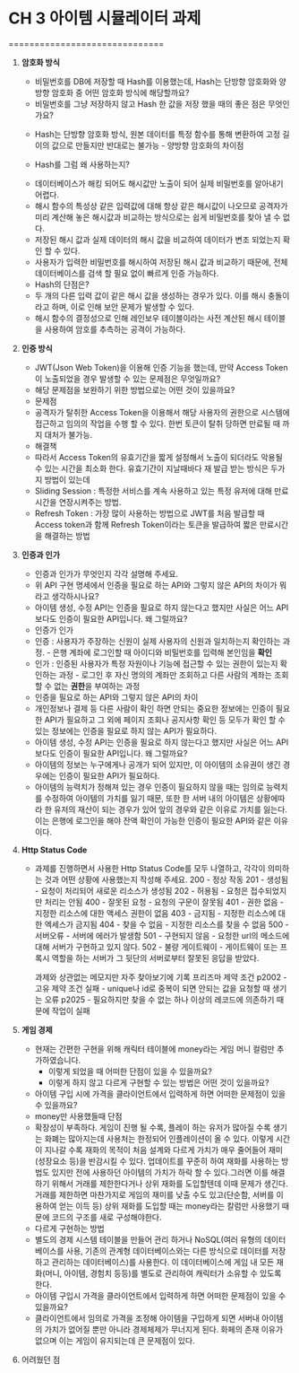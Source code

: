 # CH 3 아이템 시뮬레이터 과제

==============================

1. **암호화 방식**

   - 비밀번호를 DB에 저장할 때 Hash를 이용했는데, Hash는 단방향 암호화와 양방향 암호화 중 어떤 암호화 방식에 해당할까요?
   - 비밀번호를 그냥 저장하지 않고 Hash 한 값을 저장 했을 때의 좋은 점은 무엇인가요?

   * Hash는 단방향 암호화 방식, 원본 데이터를 특정 함수를 통해 변환하여 고정 길이의 값으로 만들지만 반대로는 불가능 - 양방향 암호화의 차이점

   * Hash를 그럼 왜 사용하는지?

   - 데이터베이스가 해킹 되어도 해시값만 노출이 되어 실제 비밀번호를 알아내기 어렵다.
   - 해시 함수의 특성상 같은 입력값에 대해 항상 같은 해시값이 나오므로 공격자가 미리 계산해 놓은 해시값과 비교하는 방식으로는 쉽게 비밀번호를 찾아 낼 수 없다.
   - 저장된 해시 값과 실제 데이터의 해시 값을 비교하여 데이터가 변조 되었는지 확인 할 수 있다.
   - 사용자가 입력한 비밀번호를 해시하여 저장된 해시 값과 비교하기 때문에, 전체 데이터베이스를 검색 할 필요 없이 빠르게 인증 가능하다.

   * Hash의 단점은?

   - 두 개의 다른 입력 값이 같은 해시 값을 생성하는 경우가 있다. 이를 해시 충돌이라고 하며, 이로 인해 보안 문제가 발생할 수 있다.
   - 해시 함수의 결정성으로 인해 레인보우 테이블이라는 사전 계산된 해시 테이블을 사용하여 암호를 추측하는 공격이 가능하다.

2. **인증 방식**

   - JWT(Json Web Token)을 이용해 인증 기능을 했는데, 만약 Access Token이 노출되었을 경우 발생할 수 있는 문제점은 무엇일까요?
   - 해당 문제점을 보완하기 위한 방법으로는 어떤 것이 있을까요?

   * 문제점

   - 공격자가 탈취한 Access Token을 이용해서 해당 사용자의 권한으로 시스템에 접근하고 임의의 작업을 수행 할 수 있다. 한번 토큰이 탈취 당하면 만료될 때 까지 대처가 불가능.

   * 해결책

   - 따라서 Access Token의 유효기간을 짧게 설정해서 노출이 되더라도 악용될 수 있는 시간을 최소화 한다.
     유효기간이 지날때바다 재 발급 받는 방식은 두가지 방법이 있는데
   - Sliding Session : 특정한 서비스를 계속 사용하고 있는 특정 유저에 대해 만료시간을 연장시켜주는 방법.
   - Refresh Token : 가장 많이 사용하는 방법으로 JWT를 처음 발급할 때 Access token과 함께 Refresh Token이라는 토큰을 발급하여 짧은 만료시간을 해결하는 방법

3. **인증과 인가**

   - 인증과 인가가 무엇인지 각각 설명해 주세요.
   - 위 API 구현 명세에서 인증을 필요로 하는 API와 그렇지 않은 API의 차이가 뭐라고 생각하시나요?
   - 아이템 생성, 수정 API는 인증을 필요로 하지 않는다고 했지만 사실은 어느 API보다도 인증이 필요한 API입니다. 왜 그럴까요?

   * 인증가 인가

   - 인증 : 사용자가 주장하는 신원이 실제 사용자의 신원과 일치하는지 확인하는 과정. - 은행 계좌에 로그인할 때 아이디와 비밀번호를 입력해 본인임을 **확인**
   - 인가 : 인증된 사용자가 특정 자원이나 기능에 접근할 수 있는 권한이 있는지 확인하는 과정 - 로그인 후 자신 명의의 계좌만 조회하고 다른 사람의 계좌는 조회 할 수 없는 **권한**을 부여하는 과정

   * 인증을 필요로 하는 API와 그렇지 않은 API의 차이

   - 개인정보나 결제 등 다른 사람이 확인 하면 안되는 중요한 정보에는 인증이 필요한 API가 필요하고 그 외에 페이지 조회나 공지사항 확인 등 모두가 확인 할 수 있는 정보에는 인증을 필요로 하지 않는 API가 필요하다.

   * 아이템 생성, 수정 API는 인증을 필요로 하지 않는다고 했지만 사실은 어느 API보다도 인증이 필요한 API입니다. 왜 그럴까요?

   - 아이템의 정보는 누구에게나 공개가 되어 있지만, 이 아이템의 소유권이 생긴 경우에는 인증이 필요한 API가 필요하다.
   - 아이템의 능력치가 정해져 있는 경우 인증이 필요하지 않을 때는 임의로 능력치를 수정하여 아이템의 가치를 잃기 때문, 또한 한 서버 내의 아이템은 상황에따라 한 유저의 재산이 되는 경우가 있어 앞의 경우와 같은 이유로 가치를 잃는다. 이는 은행에 로그인을 해야 잔액 확인이 가능한 인증이 필요한 API와 같은 이유이다.

4. **Http Status Code**

   - 과제를 진행하면서 사용한 Http Status Code를 모두 나열하고, 각각이 의미하는 것과 어떤 상황에 사용했는지 작성해 주세요.
     200 - 정상 작동
     201 - 생성됨 - 요청이 처리되어 새로운 리소스가 생성됨
     202 - 허용됨 - 요청은 접수되었지만 처리는 안됨
     400 - 잘못된 요청 - 요청의 구문이 잘못됨
     401 - 권한 없음 - 지정한 리소스에 대한 액세스 권한이 없음
     403 - 금지됨 - 지정한 리소스에 대한 엑세스가 금지됨
     404 - 찾을 수 없음 - 지정한 리소스를 찾을 수 없음
     500 - 서버오류 - 서버에 에러가 발생함
     501 - 구현되지 않음 - 요청한 url의 메소드에 대해 서버가 구현하고 있지 않다.
     502 - 불량 게이트웨이 - 게이트웨이 또는 프록시 역할을 하는 서버가 그 뒷단의 서버로부터 잘못된 응답을 받았다.

     과제와 상관없는 메모지만 자주 찾아보기에 기록
     프리즈마 제약 조건
     p2002 - 고유 제약 조건 실패 - unique나 id로 중복이 되면 안되는 값을 요청할 때 생기는 오류
     p2025 - 필요하지만 찾을 수 없는 하나 이상의 레코드에 의존하기 때문에 작업이 실패

5. **게임 경제**

   - 현재는 간편한 구현을 위해 캐릭터 테이블에 money라는 게임 머니 컬럼만 추가하였습니다.
     - 이렇게 되었을 때 어떠한 단점이 있을 수 있을까요?
     - 이렇게 하지 않고 다르게 구현할 수 있는 방법은 어떤 것이 있을까요?
   - 아이템 구입 시에 가격을 클라이언트에서 입력하게 하면 어떠한 문제점이 있을 수 있을까요?

   * money만 사용했들때 단점

   - 확장성이 부족하다. 게임이 진행 될 수록, 플레이 하는 유저가 많아질 수록 생기는 화폐는 많아지는데 사용처는 한정되어 인플레이션이 올 수 있다. 이렇게 시간이 지나갈 수록 재화의 목적이 처음 설계와 다르게 가치가 매우 줄어들어 재미(성장요소 등)을 반감시킬 수 있다. 업데이트를 꾸준히 하여 재화를 사용하는 방법도 있지만 전에 사용하던 아이템의 가치가 하락 할 수 있다.그러면 이를 해결하기 위해서 거래를 제한한다거나 상위 재화를 도입할텐데 이때 문제가 생긴다. 거래를 제한하면 마찬가지로 게임의 재미를 낮출 수도 있고(단순함, 서버를 이용하여 얻는 이득 등) 상위 재화를 도입할 때는 money라는 칼럼만 사용했기 때문에 코드의 구조를 새로 구성해야한다.

   * 다르게 구현하는 방법

   - 별도의 경제 시스템 테이블을 만들어 관리 하거나 NoSQL(여러 유형의 데이터베이스를 사용, 기존의 관계형 데이터베이스와는 다른 방식으로 데이터를 저장하고 관리하는 데이터베이스)를 사용한다. 이 데이터베이스에 게임 내 모든 재화(머니, 아이템, 경험치 등등)를 별도로 관리하여 캐릭터가 소유할 수 있도록 한다.

   * 아이템 구입시 가격을 클라이언트에서 입력하게 하면 어떠한 문제점이 있을 수 있을까요?

   - 클라이언트에서 임의로 가격을 조정해 아이템을 구입하게 되면 서버내 아이템의 가치가 없어질 뿐만 아니라 경제체제가 무너지게 된다. 화페의 존재 이유가 없으며 이는 게임이 유지되는데 큰 문제점이 있다.

6. 어려웠던 점
